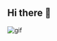 ## Hi there 👋

<img scr="https://github.com/GWizard90/GWizard90/blob/main/180c52fb7998000d8dce2397575b3f262ce3987761bebb9b5d4f92b285e2487f.gif" alt="gif" witdh="200">
